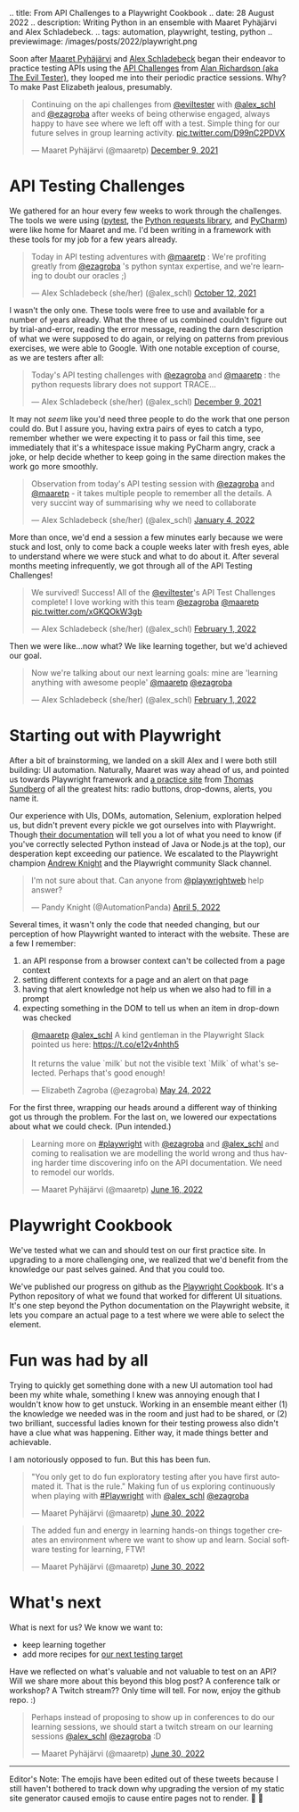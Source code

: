 .. title: From API Challenges to a Playwright Cookbook
.. date: 28 August 2022
.. description: Writing Python in an ensemble with Maaret Pyhäjärvi and Alex Schladebeck.
.. tags: automation, playwright, testing, python
.. previewimage: /images/posts/2022/playwright.png


Soon after [Maaret Pyhäjärvi](https://twitter.com/maaretp) and [Alex Schladebeck](https://twitter.com/alex_schl) began their endeavor to practice testing APIs using the [API Challenges](https://www.eviltester.com/page/tools/apichallenges/) from [Alan Richardson (aka The Evil Tester)](https://twitter.com/eviltester), they looped me into their periodic practice sessions. Why? To make Past Elizabeth jealous, presumably. 

<blockquote class="twitter-tweet"><p lang="en" dir="ltr">Continuing on the api challenges from <a href="https://twitter.com/eviltester?ref_src=twsrc%5Etfw">@eviltester</a> with <a href="https://twitter.com/alex_schl?ref_src=twsrc%5Etfw">@alex_schl</a> and <a href="https://twitter.com/ezagroba?ref_src=twsrc%5Etfw">@ezagroba</a> after weeks of being otherwise engaged, always happy to have see where we left off with a test. Simple thing for our future selves in group learning activity. <a href="https://t.co/D99nC2PDVX">pic.twitter.com/D99nC2PDVX</a></p>&mdash; Maaret Pyhäjärvi (@maaretp) <a href="https://twitter.com/maaretp/status/1468883485205147652?ref_src=twsrc%5Etfw">December 9, 2021</a></blockquote> <script async src="https://platform.twitter.com/widgets.js" charset="utf-8"></script>



# API Testing Challenges

We gathered for an hour every few weeks to work through the challenges. The tools we were using ([pytest](https://docs.pytest.org/en/7.1.x/), the [Python requests library](https://pypi.org/project/requests/), and [PyCharm](https://www.jetbrains.com/pycharm/)) were like home for Maaret and me. I'd been writing in a framework with these tools for my job for a few years already. 

<blockquote class="twitter-tweet"><p lang="en" dir="ltr">Today in API testing adventures with <a href="https://twitter.com/maaretp?ref_src=twsrc%5Etfw">@maaretp</a> : We&#39;re profiting greatly from <a href="https://twitter.com/ezagroba?ref_src=twsrc%5Etfw">@ezagroba</a> &#39;s python syntax expertise, and we&#39;re learning to doubt our oracles ;)</p>&mdash; Alex Schladebeck (she/her) (@alex_schl) <a href="https://twitter.com/alex_schl/status/1447894251384233984?ref_src=twsrc%5Etfw">October 12, 2021</a></blockquote> <script async src="https://platform.twitter.com/widgets.js" charset="utf-8"></script>

I wasn't the only one. These tools were free to use and available for a number of years already. What the three of us combined couldn't figure out by trial-and-error, reading the error message, reading the darn description of what we were supposed to do again, or relying on patterns from previous exercises, we were able to Google. With one notable exception of course, as we are testers after all: 

<blockquote class="twitter-tweet"><p lang="en" dir="ltr">Today&#39;s API testing challenges with <a href="https://twitter.com/ezagroba?ref_src=twsrc%5Etfw">@ezagroba</a> and <a href="https://twitter.com/maaretp?ref_src=twsrc%5Etfw">@maaretp</a> : the python requests library does not support TRACE...</p>&mdash; Alex Schladebeck (she/her) (@alex_schl) <a href="https://twitter.com/alex_schl/status/1468892681715822593?ref_src=twsrc%5Etfw">December 9, 2021</a></blockquote> <script async src="https://platform.twitter.com/widgets.js" charset="utf-8"></script>

It may not *seem* like you'd need three people to do the work that one person could do. But I assure you, having extra pairs of eyes to catch a typo, remember whether we were expecting it to pass or fail this time, see immediately that it's a whitespace issue making PyCharm angry, crack a joke, or help decide whether to keep going in the same direction makes the work go more smoothly. 

<blockquote class="twitter-tweet"><p lang="en" dir="ltr">Observation from today&#39;s API testing session with <a href="https://twitter.com/ezagroba?ref_src=twsrc%5Etfw">@ezagroba</a> and <a href="https://twitter.com/maaretp?ref_src=twsrc%5Etfw">@maaretp</a> - it takes multiple people to remember all the details. A very succint way of summarising why we need to collaborate </p>&mdash; Alex Schladebeck (she/her) (@alex_schl) <a href="https://twitter.com/alex_schl/status/1478297685039976449?ref_src=twsrc%5Etfw">January 4, 2022</a></blockquote> <script async src="https://platform.twitter.com/widgets.js" charset="utf-8"></script>

More than once, we'd end a session a few minutes early because we were stuck and lost, only to come back a couple weeks later with fresh eyes, able to understand where we were stuck and what to do about it. After several months meeting infrequently, we got through all of the API Testing Challenges! 

<blockquote class="twitter-tweet"><p lang="en" dir="ltr">We survived! Success! All of the <a href="https://twitter.com/eviltester?ref_src=twsrc%5Etfw">@eviltester</a>&#39;s API Test Challenges complete! I love working with this team <a href="https://twitter.com/ezagroba?ref_src=twsrc%5Etfw">@ezagroba</a> <a href="https://twitter.com/maaretp?ref_src=twsrc%5Etfw">@maaretp</a> <a href="https://t.co/xGKQOkW3gb">pic.twitter.com/xGKQOkW3gb</a></p>&mdash; Alex Schladebeck (she/her) (@alex_schl) <a href="https://twitter.com/alex_schl/status/1488520727649206288?ref_src=twsrc%5Etfw">February 1, 2022</a></blockquote> <script async src="https://platform.twitter.com/widgets.js" charset="utf-8"></script>

Then we were like...now what? We like learning together, but we'd achieved our goal. 

<blockquote class="twitter-tweet"><p lang="en" dir="ltr">Now we&#39;re talking about our next learning goals: mine are &#39;learning anything with awesome people&#39; <a href="https://twitter.com/maaretp?ref_src=twsrc%5Etfw">@maaretp</a> <a href="https://twitter.com/ezagroba?ref_src=twsrc%5Etfw">@ezagroba</a></p>&mdash; Alex Schladebeck (she/her) (@alex_schl) <a href="https://twitter.com/alex_schl/status/1488521161923252224?ref_src=twsrc%5Etfw">February 1, 2022</a></blockquote> <script async src="https://platform.twitter.com/widgets.js" charset="utf-8"></script>



# Starting out with Playwright

After a bit of brainstorming, we landed on a skill Alex and I were both still building: UI automation. Naturally, Maaret was way ahead of us, and pointed us towards Playwright framework and [a practice site](http://selenium.thinkcode.se/) from [Thomas Sundberg](https://twitter.com/thomassundberg) of all the greatest hits: radio buttons, drop-downs, alerts, you name it. 

Our experience with UIs, DOMs, automation, Selenium, exploration helped us, but didn't prevent every pickle we got ourselves into with Playwright. Though [their documentation](https://playwright.dev/python/docs/intro) will tell you a lot of what you need to know (if you've correctly selected Python instead of Java or Node.js at the top), our desperation kept exceeding our patience. We escalated to the Playwright champion [Andrew Knight](https://twitter.com/AutomationPanda/) and the Playwright community Slack channel.  

<blockquote class="twitter-tweet"><p lang="en" dir="ltr">I&#39;m not sure about that. Can anyone from <a href="https://twitter.com/playwrightweb?ref_src=twsrc%5Etfw">@playwrightweb</a> help answer?</p>&mdash; Pandy Knight (@AutomationPanda) <a href="https://twitter.com/AutomationPanda/status/1511346210434654219?ref_src=twsrc%5Etfw">April 5, 2022</a></blockquote> <script async src="https://platform.twitter.com/widgets.js" charset="utf-8"></script>

Several times, it wasn't only the code that needed changing, but our perception of how Playwright wanted to interact with the website. These are a few I remember: 

1. an API response from a browser context can't be collected from a page context
2. setting different contexts for a page and an alert on that page
3. having that alert knowledge not help us when we also had to fill in a prompt
4. expecting something in the DOM to tell us when an item in drop-down was checked

<blockquote class="twitter-tweet"><p lang="en" dir="ltr"><a href="https://twitter.com/maaretp?ref_src=twsrc%5Etfw">@maaretp</a> <a href="https://twitter.com/alex_schl?ref_src=twsrc%5Etfw">@alex_schl</a> A kind gentleman in the Playwright Slack pointed us here: <a href="https://t.co/e12v4nhth5">https://t.co/e12v4nhth5</a><br><br>It returns the value `milk` but not the visible text `Milk` of what&#39;s selected. Perhaps that&#39;s good enough!</p>&mdash; Elizabeth Zagroba (@ezagroba) <a href="https://twitter.com/ezagroba/status/1528999806928048130?ref_src=twsrc%5Etfw">May 24, 2022</a></blockquote> <script async src="https://platform.twitter.com/widgets.js" charset="utf-8"></script>

For the first three, wrapping our heads around a different way of thinking got us through the problem. For the last on, we lowered our expectations about what we could check. (Pun intended.) 

<blockquote class="twitter-tweet"><p lang="en" dir="ltr">Learning more on <a href="https://twitter.com/hashtag/playwright?src=hash&amp;ref_src=twsrc%5Etfw">#playwright</a> with <a href="https://twitter.com/ezagroba?ref_src=twsrc%5Etfw">@ezagroba</a> and <a href="https://twitter.com/alex_schl?ref_src=twsrc%5Etfw">@alex_schl</a> and coming to realisation we are modelling the world wrong and thus having harder time discovering info on the API documentation. We need to remodel our worlds.</p>&mdash; Maaret Pyhäjärvi (@maaretp) <a href="https://twitter.com/maaretp/status/1537423632632266752?ref_src=twsrc%5Etfw">June 16, 2022</a></blockquote> <script async src="https://platform.twitter.com/widgets.js" charset="utf-8"></script>



# Playwright Cookbook

We've tested what we can and should test on our first practice site. In upgrading to a more challenging one, we realized that we'd benefit from the knowledge our past selves gained. And that you could too. 

We've published our progress on github as the [Playwright Cookbook](https://github.com/ezagroba/playwright-cookbook
). It's a Python repository of what we found that worked for different UI situations. It's one step beyond the Python documentation on the Playwright website, it lets you compare an actual page to a test where we were able to select the element. 



# Fun was had by all

Trying to quickly get something done with a new UI automation tool had been my white whale, something I knew was annoying enough that I wouldn't know how to get unstuck. Working in an ensemble meant either (1) the knowledge we needed was in the room and just had to be shared, or (2) two brilliant, successful ladies known for their testing prowess also didn't have a clue what was happening. Either way, it made things better and achievable. 

I am notoriously opposed to fun. But this has been fun. 

<blockquote class="twitter-tweet"><p lang="en" dir="ltr">&quot;You only get to do fun exploratory testing after you have first automated it. That is the rule.&quot; Making fun of us exploring continuously when playing with <a href="https://twitter.com/hashtag/Playwright?src=hash&amp;ref_src=twsrc%5Etfw">#Playwright</a> with <a href="https://twitter.com/alex_schl?ref_src=twsrc%5Etfw">@alex_schl</a> <a href="https://twitter.com/ezagroba?ref_src=twsrc%5Etfw">@ezagroba</a></p>&mdash; Maaret Pyhäjärvi (@maaretp) <a href="https://twitter.com/maaretp/status/1542443256977424391?ref_src=twsrc%5Etfw">June 30, 2022</a></blockquote> <script async src="https://platform.twitter.com/widgets.js" charset="utf-8"></script>

<blockquote class="twitter-tweet"><p lang="en" dir="ltr">The added fun and energy in learning hands-on things together creates an environment where we want to show up and learn. Social software testing for learning, FTW!</p>&mdash; Maaret Pyhäjärvi (@maaretp) <a href="https://twitter.com/maaretp/status/1542451911676272640?ref_src=twsrc%5Etfw">June 30, 2022</a></blockquote> <script async src="https://platform.twitter.com/widgets.js" charset="utf-8"></script> 



# What's next

What is next for us? We know we want to:

- keep learning together
- add more recipes for [our next testing target](https://the-internet.herokuapp.com/)

Have we reflected on what's valuable and not valuable to test on an API? Will we share more about this beyond this blog post? A conference talk or workshop? A Twitch stream?? Only time will tell. For now, enjoy the github repo. :)

<blockquote class="twitter-tweet"><p lang="en" dir="ltr">Perhaps instead of proposing to show up in conferences to do our learning sessions, we should start a twitch stream on our learning sessions <a href="https://twitter.com/alex_schl?ref_src=twsrc%5Etfw">@alex_schl</a> <a href="https://twitter.com/ezagroba?ref_src=twsrc%5Etfw">@ezagroba</a> :D</p>&mdash; Maaret Pyhäjärvi (@maaretp) <a href="https://twitter.com/maaretp/status/1542471658220527617?ref_src=twsrc%5Etfw">June 30, 2022</a></blockquote> <script async src="https://platform.twitter.com/widgets.js" charset="utf-8"></script>

---

Editor's Note: The emojis have been edited out of these tweets because I still haven't bothered to track down why upgrading the version of my static site generator caused emojis to cause entire pages not to render. :bug: :magnet: 